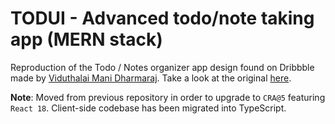 # TODUI - Advanced todo/note taking app (MERN stack)

Reproduction of the Todo / Notes organizer app design found on Dribbble made by [Viduthalai Mani Dharmaraj](https://dribbble.com/viduthalai1947). Take a look at the original [here](https://dribbble.com/shots/6098347-Todo-App).

**Note**: Moved from previous repository in order to upgrade to `CRA@5` featuring `React 18`. Client-side codebase has been migrated into TypeScript.
